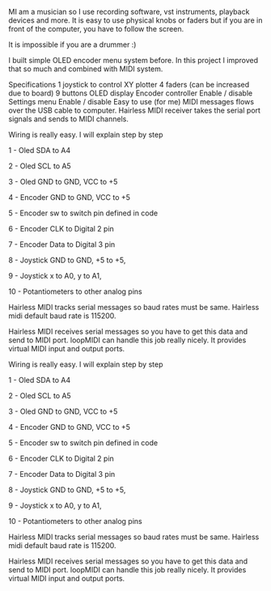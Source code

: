 MI am a musician so I use recording software, vst instruments, playback devices and more. It is easy to use physical knobs or faders but if you are in front of the computer, you have to follow the screen.

It is impossible if you are a drummer :)

I built simple OLED encoder menu system before. In this project I improved that so much and combined with MIDI system.

Specifications
1 joystick to control XY plotter
4 faders (can be increased due to board)
9 buttons
OLED display
Encoder controller
Enable / disable
Settings menu
Enable / disable
Easy to use (for me)
MIDI messages flows over the USB cable to computer. Hairless MIDI receiver takes the serial port signals and sends to MIDI channels.

Wiring is really easy. I will explain step by step

1 - Oled SDA to A4

2 - Oled SCL to A5

3 - Oled GND to GND, VCC to +5

4 - Encoder GND to GND, VCC to +5

5 - Encoder sw to switch pin defined in code

6 - Encoder CLK to Digital 2 pin

7 - Encoder Data to Digital 3 pin

8 - Joystick GND to GND, +5 to +5,

9 - Joystick x to A0, y to A1,

10 - Potantiometers to other analog pins

Hairless MIDI tracks serial messages so baud rates must be same. Hairless midi default baud rate is 115200.

Hairless MIDI receives serial messages so you have to get this data and send to MIDI port. loopMIDI can handle this job really nicely. It provides virtual MIDI input and output ports.

Wiring is really easy. I will explain step by step

1 - Oled SDA to A4

2 - Oled SCL to A5

3 - Oled GND to GND, VCC to +5

4 - Encoder GND to GND, VCC to +5

5 - Encoder sw to switch pin defined in code

6 - Encoder CLK to Digital 2 pin

7 - Encoder Data to Digital 3 pin

8 - Joystick GND to GND, +5 to +5,

9 - Joystick x to A0, y to A1,

10 - Potantiometers to other analog pins

Hairless MIDI tracks serial messages so baud rates must be same. Hairless midi default baud rate is 115200.

Hairless MIDI receives serial messages so you have to get this data and send to MIDI port. loopMIDI can handle this job really nicely. It provides virtual MIDI input and output ports.

